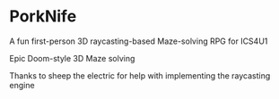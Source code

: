 # PorkNife
A fun first-person 3D raycasting-based Maze-solving RPG for ICS4U1

Epic Doom-style 3D Maze solving 

Thanks to sheep the electric for help with implementing the raycasting engine
